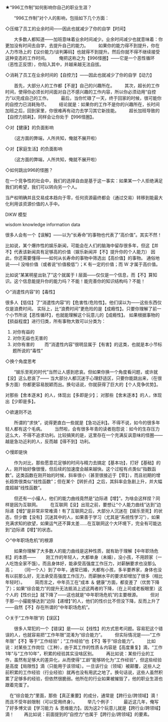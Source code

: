 
★“996工作制”如何影响你自己的职业生涯？

　　“996工作制”对个人的影响，包括如下几个方面：

◇压缩了员工的业余时间——因此也就减少了你的自学【时间】

　　大多数人都知道——加班意味着业余时间减少。业余时间减少也就意味着：你更加没有时间去自学，去提升自己的能力。
　　如果你的能力得不到提升，你在人力市场上的【议价能力/谈判筹码】也就得不到提升。然后你就不得不继续接受这种变态的工作时间。
　　俺把这称之为【996怪圈】——它是一个恶性循环（恶性正反馈），你陷入其中，并越来越无法自拔。

◇消耗了员工在业余时间的【自控力】——因此也就减少了你的自学【动力】

　　首先，大部分人的工作都【不是】自己的兴趣所在。
　　其次，超长的工作时间，使得你必须长时间面对自己不感兴趣的工作内容，所以你必须动用“自控力”以完成自己的工作。
　　最后，当你忙碌了一天，终于回家的时候，很可能你的自控力已消耗殆尽。
　　结论就是：如果你的工作不是你的兴趣所在，长时间加班之后，回到家里，你很难再有动力去学习其它新技能。
　　超长加班导致的【自控力损耗】，同样会让你处于【996怪圈】。

◇对【健康】的负面影响

　　（这方面的弊端，人所共知，俺就不展开啦）

◇对【家庭生活】的负面影响

　　（这方面的弊端，人所共知，俺就不展开啦）

◇如何跳出996的怪圈？

在一个竞争性的社会中，我们的选择自由是基于这一事实：如果某一个人拒绝满足我们的希望，我们可以转向另一个人。

当产权明确并且交易成本趋向于零，任何资源最终都会（通过交易）转移到能最大化利用该资源价值的人手中。







DIKW 模型

wisdom
knowledge
information
data



很多人会有一个【误解】——以为“长寿命”的事物也代表了“高价值”。其实不然！

比如说，某个爆炸性的娱乐新闻，可能会在人们的脑海中留存很多年，但这【并不】代表该新闻具有足够高的价值（娱乐新闻并【不】提升你的个人能力）
因此，你还需要懂得——如何从长寿命的事物中筛选出【高价值】的事物。
通俗地说——I 没啥价值（或者说“价值极低”）；K 有一定的价值；而 W 才属于高价值。

比如说“某某明星出轨了”这个就属于 I 层面——仅仅是一个信息，而【不】算知识。这个信息能提升你的能力吗？不能！能完善你的知识结构吗？不能！

◇“消遣性内容”的【毒性】

很多人【低估】了“消遣性内容”的【危害性/危险性】。他们误以为——这些东西仅仅是浪费时间。
实际上，比“浪费时间”更危险的是【成瘾性】。只要你理解了前一个小节所说【恶性循环】，也就能理解这个玩意儿的【成瘾性】。
如果根据事物的【损益程度】进行归类，所有事物大致可以分类为：
1. 对你有益的
2. 对你无益也无害的
3. 对你有害的
　　而“消遣性内容”很明显属于【有害】的这类，也就是本小节标题所说的“毒性”

◇换个角度思考

　　“娱乐至死的时代”当然让人感到悲哀。但如果你换一个角度看问题，或许就【没】这么悲哀了——
当大部分人都沉迷于心理舒适区，只要你能跳出来，（在很多方面）你都更容易脱颖而出。换句话说，你就获得了巨大的【个人竞争优势】。



  
对那些【舍本逐末】的人，体现出【多即是少】；
对那些【舍末逐本】的人，体现出【少即是多】。

◇欲速则不达

　　所谓的“求快”，说得更直白一些就是【急功近利】。不得不说，如今的很多年轻人都有这个毛病。
　　当然啦，会有很多年青的读者抱怨说：如今的生存压力这么大，不得不追求功利。比较搞笑的是，这里存在一个充满反讽意味的怪圈——越是急功近利的人，反而越【得不到】功利。

◇慢即是快

　　作为对比，那些愿意花足够的时间与精力去搞定【基本功】，打好【基础】的人，刚开始好像很慢，但后续的加速度会越来越快。这个过程有点类似“指数函数”。这类函数在刚开始的时候，斜率很小（甚至很接近于【零】），而且初期的增长趋势很类似“线性函数”；但在某个【转折点】之后，其斜率会急剧上升，并大幅度超越“线性函数”。






　　但还有一小撮人，他们的能力曲线竟然是“边际递【增】”。为啥会这样捏？同样是因为互联网。
　　在互联网【没】出现之前，要想让“个人能力曲线”达到“边际递【增】”是非常非常难滴！有了互联网之后，大部分人沉迷在【娱乐至死】的状态，但少数【没有】沉迷其中的人，如果善于学习（尤其是“系统性学习”），如果充满求知的欲望，如果运气还不算太差......在互联网这个大环境下，完全有可能达到“边际递【增】”的状态。

◇“中年职场危机”的根源

　　如果你理解了大多数人的能力曲线是这种性质，就有助于理解【中年职场危机】的本质——
　　刚工作的年轻人，大都单身（未婚），没小孩，不用顾家（一人吃饱全家不饿）。而且身体好，能承受高强度工作压力，对薪酬要求也没那么高；
　　（同一个人）到了中年，通常已婚，大都有小孩，多半要养家，身体也没有以前那么好，无法承受高强度工作压力，而薪酬水平的要求却增加了很多（相比年轻时）。
　　简而言之，中年员工在“成本 ＆ 健康”方面，都变差了（优势下降了）；如果“综合能力”的提升无法抵消上述这两者的下降，（在上司或老板眼里）这个人的【性价比】就下降了——这也就是“中年职场危机”的主要根源。
　　但对于那一小撮能够达到“边际【递增】”的人，他们的性价比不但没下降，反而上升了——自然【不】存在所谓的“中年职场危机”。

◇关于“工作年限”的【误区】

　　很多人常犯的一个【错误】是——以【线性】的方式思考问题。容易犯这个错误的人，也就容易把“工作年限”混淆为“综合能力”。
　　但实际情况是——“工作年限”【不】等于“工作经验”；“工作经验”也【不】等于“综合能力”。
　　比如说：对某些工作岗位（工种），由于其工作的性质＆内容是【高度重复】滴，“工作1年”与“工作10年”，积累的经验其实没啥区别。
　　再比如说：某些行业的工作，虽然有足够大的差异化，从而使得“工龄”能够转化为“工作经验”，但这些经验是高度【局限性】滴（只能用于该领域）。一旦该行业（领域）被颠覆，这些人之前积累的工作经验（行业经验）就再也没有用武之地了。换句话说，这些人虽然积累了足够多的经验，但依然很脆弱。他所在的行业如果被摧毁了，他的职业生涯也跟着完蛋了。

　在“综合能力”里面，那些【真正重要】的成分，通常是【跨行业/跨领域】滴！而且不受年龄限制（可以受用终身）。
　　举几个例子：
　　最近这几年，俺写了好多博文谈【学习能力 ＆ 思维能力】。因为这2个玩意儿就是【跨行业/跨领域】滴！
　　再比如说：前面提到的“自控力”也属于【跨行业/跨领域】的要素。


